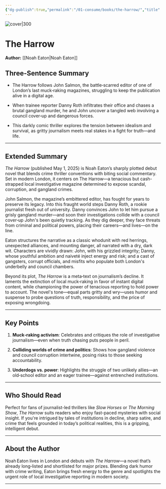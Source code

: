 ```yaml
---
{"dg-publish":true,"permalink":"/01-consume/books/the-harrow/","title":"The Harrow","tags":["investigative-journalism","thriller","corruption","dark-humor"]}
---
```



![cover|300](https://m.media-amazon.com/images/I/81j24kSmznL._SL1500_.jpg)

# The Harrow
**Author:** [[Noah Eaton\|Noah Eaton]]

## Three-Sentence Summary

- The Harrow follows John Salmon, the battle‑scarred editor of one of London’s last muck‑raking magazines, struggling to keep the publication alive in a digital age.
    
- When trainee reporter Danny Roth infiltrates their office and chases a brutal gangland murder, he and John uncover a tangled web involving a council cover‑up and dangerous forces.
    
- This darkly comic thriller explores the tension between idealism and survival, as gritty journalism meets real stakes in a fight for truth—and life.
    

---

## Extended Summary

_The Harrow_ (published May 1, 2025) is Noah Eaton’s sharply plotted debut novel that blends crime thriller conventions with biting social commentary. Set in modern London, it centers on The Harrow—a tenacious but cash-strapped local investigative magazine determined to expose scandal, corruption, and gangland crimes.

John Salmon, the magazine’s embittered editor, has fought for years to preserve its legacy. Into this fraught world steps Danny Roth, a rookie journalist fresh out of university. Danny convinces John to let him pursue a grisly gangland murder—and soon their investigations collide with a council cover‑up John's been quietly tracking. As they dig deeper, they face threats from criminal and political powers, placing their careers—and lives—on the line.

Eaton structures the narrative as a classic whodunit with red herrings, unexpected alliances, and mounting danger, all narrated with a dry, dark wit. Characters are vividly drawn: John, with his grizzled integrity; Danny, whose youthful ambition and naiveté inject energy and risk; and a cast of gangsters, corrupt officials, and misfits who populate both London's underbelly and council chambers.

Beyond its plot, _The Harrow_ is a meta‑text on journalism’s decline. It laments the extinction of local muck‑raking in favor of instant digital content, while championing the power of tenacious reporting to hold power to account. The novel's tone—equal parts gritty and wry—uses humor and suspense to probe questions of truth, responsibility, and the price of exposing wrongdoing.

---

## Key Points

1. **Muck‑raking activism**: Celebrates and critiques the role of investigative journalism—even when truth chasing puts people in peril.
    
2. **Colliding worlds of crime and politics**: Shows how gangland violence and council corruption intertwine, posing risks to those seeking accountability.
    
3. **Underdogs vs. power**: Highlights the struggle of two unlikely allies—an old‑school editor and an eager trainee—against entrenched institutions.
    

---

## Who Should Read

Perfect for fans of journalist-led thrillers like _Slow Horses_ or _The Morning Show_, _The Harrow_ suits readers who enjoy fast-paced mysteries with social insight. If you're intrigued by tales of institutions in decline, sharp satire, and crime that feels grounded in today’s political realities, this is a gripping, intelligent debut.

---

## About the Author

Noah Eaton lives in London and debuts with _The Harrow_—a novel that’s already long‑listed and shortlisted for major prizes. Blending dark humor with crime writing, Eaton brings fresh energy to the genre and spotlights the urgent role of local investigative reporting in modern society.

---